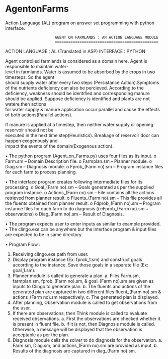 AgentonFarms
============

Action Language (AL) program on answer set programming with python interface.


                          AGENT ON FARMLANDS : AN ACTION LANGUAGE MODULE 
                          ==============================================
                                                                                                      
   ACTION LANGUAGE : AL (Translated in ASP)                                      INTERFACE : PYTHON    

  Agent controlled farmlands is considered as a domain here. Agent is responsible to maintain water-  
  level in farmlands. Water is assumed to be absorbed by the crops in two timesteps. So the agent     
  should supply water after every two steps (Persistance Action).Symptoms of the nutrients deficiency 
  can also be percieved. According to the deficiency, weakness should be identified and corresponding 
  manure should be applied. Suppose deficiency is identified and plants are not watere,then actions   
  for water supply & manure application occur parallel and cause the effects of both actions(Parallel 
  actions).                                                                                           
                                                                                                      
  If manure is applied at a timestep, then neither water supply or opening resorvoir should not be    
  executed in the next time step(Heuristics). Breakage of reservoir door can happen exogenously and   
  impact the events of the domain(Exogenous action).                                                  


•	The python program (Agent_on_Farms.py) uses four files as its input.
  o	Farm.sm – Domain Description file.
  o	Farmplan.sm – Planner module.
  o	Diag.sm – Diagnosis module.
  o	Fprob_(Farm no).sm – Program instance files for each farm to process planning.
  
•	The interface program creates following intermediate files for its processing.
  o	Goal_(Farm no).sm – Goals generated as per the supplied program instance.
  o	Actions_(Farm no).sm – File contains all the actions retrieved from planner result.
  o	Fluents_(Farm no).sm – This file provides all the fluents obtained from planner result.
  o	Fdprob_(Farm no).sm – Program instance files for each farm to do diagnosis (i.eFprob_(Farm no).sm + observations)
  o	Diag_(Farm no).sm – Result of Diagnosis.
  
•	The program expects user to enter inputs as similar to example provided.
•	The clingo.exe can be anywhere but the interface program & input files are expected to be in same directory.

•	Program Flow :
  1.	Receiving clingo.exe path from user.
  2.	Display program instance (Ex: fprob_1.sm) and construct goals according to the instance. Save those goals in a separate file (Ex: goal_1.sm).
  3.	Planner module is called to generate a plan.
      a.	Files Farm.sm, farmplan.sm, fprob_(Farm no).sm, & goal_(Farm no).sm are given as inputs to Clingo to generate plan.
      b.	The fluents and actions of the generated plan are captured in two different files fluent_(Farm no).sm & actions_(Farm no).sm respectively.
      c.	The generated plan is displayed.
  4.	After planning, Observation module is called to get observations from the user.
  5.	If there are observations, then Think module is called to evaluate received observations.
      a.	First the observations are checked whether it is present in fluent file.
      b.	If it is not, then Diagnosis module is called. Otherwise, a message will be displayed that the observation is acceptable as per the plan.
  6.	Diagnosis module calls the solver to do diagnosis for the observation.
      a.	Farm.sm, Diag.sm, and actions_(Farm no).sm are provided as input.
      b.	Results of the diagnosis are captured in diag_(Farm no).sm.
